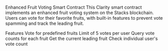 Enhanced Fruit Voting Smart Contract
This Clarity smart contract implements an enhanced fruit voting system on the Stacks blockchain. Users can vote for their favorite fruits, with built-in features to prevent vote spamming and track the leading fruit.

Features
Vote for predefined fruits
Limit of 5 votes per user
Query vote counts for each fruit
Get the current leading fruit
Check individual user's vote count
